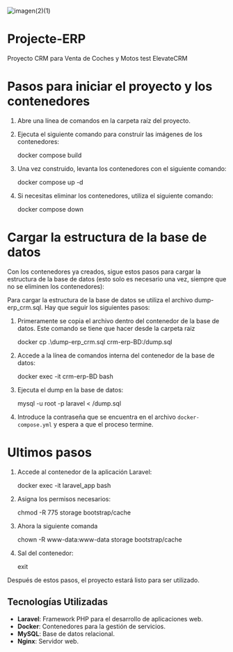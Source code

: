 ![imagen(2)(1)](https://github.com/user-attachments/assets/59f7dbfd-bd9e-4020-9528-38c0805a0eae)




# Projecte-ERP
Proyecto CRM para Venta de Coches y Motos
test
ElevateCRM


# Pasos para iniciar el proyecto y los contenedores


1. Abre una línea de comandos en la carpeta raíz del proyecto.
2. Ejecuta el siguiente comando para construir las imágenes de los contenedores:

    docker compose build

3. Una vez construido, levanta los contenedores con el siguiente comando:

    docker compose up -d

4. Si necesitas eliminar los contenedores, utiliza el siguiente comando:

    docker compose down



# Cargar la estructura de la base de datos

Con los contenedores ya creados, sigue estos pasos para cargar la estructura de la base de datos (esto solo es necesario una vez, siempre que no se eliminen los contenedores):

Para cargar la estructura de la base de datos se utiliza el archivo dump-erp_crm.sql. Hay que seguir los siguientes pasos:

1. Primeramente se copia el archivo dentro del contenedor de la base de datos. Este comando se tiene que hacer desde la carpeta raiz

    docker cp .\dump-erp_crm.sql crm-erp-BD:/dump.sql

2. Accede a la línea de comandos interna del contenedor de la base de datos:

    docker exec -it crm-erp-BD bash

3. Ejecuta el dump en la base de datos:

    mysql -u root -p laravel < /dump.sql

4. Introduce la contraseña que se encuentra en el archivo `docker-compose.yml` y espera a que el proceso termine.


# Ultimos pasos


1. Accede al contenedor de la aplicación Laravel:

    docker exec -it laravel_app bash

2. Asigna los permisos necesarios:
    
    chmod -R 775 storage bootstrap/cache
    
3. Ahora la siguiente comanda

    chown -R www-data:www-data storage bootstrap/cache

4. Sal del contenedor:

    exit


Después de estos pasos, el proyecto estará listo para ser utilizado.


## Tecnologías Utilizadas

- **Laravel**: Framework PHP para el desarrollo de aplicaciones web.
- **Docker**: Contenedores para la gestión de servicios.
- **MySQL**: Base de datos relacional.
- **Nginx**: Servidor web.
